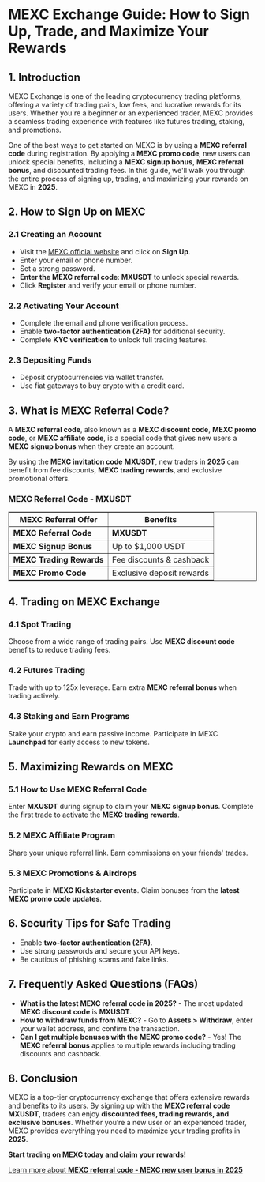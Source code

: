 <h1>MEXC Exchange Guide: How to Sign Up, Trade, and Maximize Your Rewards</h1>
<h2>1. Introduction</h2>
<p>MEXC Exchange is one of the leading cryptocurrency trading platforms, offering a variety of trading pairs, low fees, and lucrative rewards for its users. Whether you're a beginner or an experienced trader, MEXC provides a seamless trading experience with features like futures trading, staking, and promotions.</p>
<p>One of the best ways to get started on MEXC is by using a <strong>MEXC referral code</strong> during registration. By applying a <strong>MEXC promo code</strong>, new users can unlock special benefits, including a <strong>MEXC signup bonus</strong>, <strong>MEXC referral bonus</strong>, and discounted trading fees. In this guide, we'll walk you through the entire process of signing up, trading, and maximizing your rewards on MEXC in <strong>2025</strong>.</p>

<h2>2. How to Sign Up on MEXC</h2>
<h3>2.1 Creating an Account</h3>
<ul>
    <li>Visit the <a href="https://www.mexc.com/register?inviteCode=mexc-MXUSDT">MEXC official website</a> and click on <strong>Sign Up</strong>.</li>
    <li>Enter your email or phone number.</li>
    <li>Set a strong password.</li>
    <li><strong>Enter the MEXC referral code</strong>: <strong>MXUSDT</strong> to unlock special rewards.</li>
    <li>Click <strong>Register</strong> and verify your email or phone number.</li>
</ul>

<h3>2.2 Activating Your Account</h3>
<ul>
    <li>Complete the email and phone verification process.</li>
    <li>Enable <strong>two-factor authentication (2FA)</strong> for additional security.</li>
    <li>Complete <strong>KYC verification</strong> to unlock full trading features.</li>
</ul>

<h3>2.3 Depositing Funds</h3>
<ul>
    <li>Deposit cryptocurrencies via wallet transfer.</li>
    <li>Use fiat gateways to buy crypto with a credit card.</li>
</ul>

<h2>3. What is MEXC Referral Code?</h2>
<p>A <strong>MEXC referral code</strong>, also known as a <strong>MEXC discount code</strong>, <strong>MEXC promo code</strong>, or <strong>MEXC affiliate code</strong>, is a special code that gives new users a <strong>MEXC signup bonus</strong> when they create an account.</p>
<p>By using the <strong>MEXC invitation code</strong> <strong>MXUSDT</strong>, new traders in <strong>2025</strong> can benefit from fee discounts, <strong>MEXC trading rewards</strong>, and exclusive promotional offers.</p>

<h3>MEXC Referral Code - MXUSDT</h3>
<table border="1">
    <tr>
        <th>MEXC Referral Offer</th>
        <th>Benefits</th>
    </tr>
    <tr>
        <td><strong>MEXC Referral Code</strong></td>
        <td><strong>MXUSDT</strong></td>
    </tr>
    <tr>
        <td><strong>MEXC Signup Bonus</strong></td>
        <td>Up to $1,000 USDT</td>
    </tr>
    <tr>
        <td><strong>MEXC Trading Rewards</strong></td>
        <td>Fee discounts & cashback</td>
    </tr>
    <tr>
        <td><strong>MEXC Promo Code</strong></td>
        <td>Exclusive deposit rewards</td>
    </tr>
</table>

<h2>4. Trading on MEXC Exchange</h2>
<h3>4.1 Spot Trading</h3>
<p>Choose from a wide range of trading pairs. Use <strong>MEXC discount code</strong> benefits to reduce trading fees.</p>

<h3>4.2 Futures Trading</h3>
<p>Trade with up to 125x leverage. Earn extra <strong>MEXC referral bonus</strong> when trading actively.</p>

<h3>4.3 Staking and Earn Programs</h3>
<p>Stake your crypto and earn passive income. Participate in MEXC <strong>Launchpad</strong> for early access to new tokens.</p>

<h2>5. Maximizing Rewards on MEXC</h2>
<h3>5.1 How to Use MEXC Referral Code</h3>
<p>Enter <strong>MXUSDT</strong> during signup to claim your <strong>MEXC signup bonus</strong>. Complete the first trade to activate the <strong>MEXC trading rewards</strong>.</p>

<h3>5.2 MEXC Affiliate Program</h3>
<p>Share your unique referral link. Earn commissions on your friends' trades.</p>

<h3>5.3 MEXC Promotions & Airdrops</h3>
<p>Participate in <strong>MEXC Kickstarter events</strong>. Claim bonuses from the <strong>latest MEXC promo code updates</strong>.</p>

<h2>6. Security Tips for Safe Trading</h2>
<ul>
    <li>Enable <strong>two-factor authentication (2FA)</strong>.</li>
    <li>Use strong passwords and secure your API keys.</li>
    <li>Be cautious of phishing scams and fake links.</li>
</ul>

<h2>7. Frequently Asked Questions (FAQs)</h2>
<ul>
    <li><strong>What is the latest MEXC referral code in 2025?</strong> - The most updated <strong>MEXC discount code</strong> is <strong>MXUSDT</strong>.</li>
    <li><strong>How to withdraw funds from MEXC?</strong> - Go to <strong>Assets > Withdraw</strong>, enter your wallet address, and confirm the transaction.</li>
    <li><strong>Can I get multiple bonuses with the MEXC promo code?</strong> - Yes! The <strong>MEXC referral bonus</strong> applies to multiple rewards including trading discounts and cashback.</li>
</ul>

<h2>8. Conclusion</h2>
<p>MEXC is a top-tier cryptocurrency exchange that offers extensive rewards and benefits to its users. By signing up with the <strong>MEXC referral code MXUSDT</strong>, traders can enjoy <strong>discounted fees, trading rewards, and exclusive bonuses</strong>. Whether you’re a new user or an experienced trader, MEXC provides everything you need to maximize your trading profits in <strong>2025</strong>.</p>
<p><strong>Start trading on MEXC today and claim your rewards!</strong></p>

<a href="https://github.com/Mexcreferral/mexc-referral-code" class="signup-link" target="_blank">
        Learn more about <strong>MEXC referral code - MEXC new user bonus in 2025</strong>
        <i class="fas fa-user-plus"></i>
    </a>
